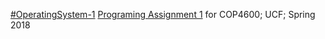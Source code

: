<a href="https://webcourses.ucf.edu/courses/1277432">#OperatingSystem-1</a>
<a href="https://webcourses.ucf.edu/courses/1277432/assignments/5468150">Programing Assignment 1</a> for COP4600; UCF; Spring 2018
